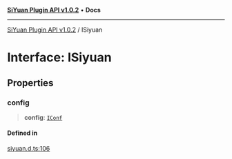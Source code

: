 [**SiYuan Plugin API v1.0.2**](../README.md) • **Docs**

---

[SiYuan Plugin API v1.0.2](../README.md) / ISiyuan

# Interface: ISiyuan

## Properties

### config

> **config**: [`IConf`](../namespaces/Config/interfaces/IConf.md)

#### Defined in

[siyuan.d.ts:106](https://github.com/siyuan-note/petal/tree/main/siyuan.d.ts#L106)
